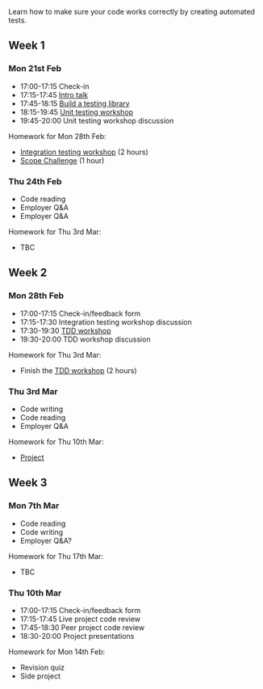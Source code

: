 Learn how to make sure your code works correctly by creating automated tests.

## Week 1

### Mon 21st Feb

- 17:00-17:15 Check-in
- 17:15-17:45 [Intro talk](https://fac-slides.netlify.app/slides/testing/)
- 17:45-18:15 [Build a testing library](/workshops/learn-testing/)
- 18:15-19:45 [Unit testing workshop](/workshops/learn-unit-testing/)
- 19:45-20:00 Unit testing workshop discussion

Homework for Mon 28th Feb:

- [Integration testing workshop](/workshops/learn-integration-testing/) (2 hours)
- [Scope Challenge](/workshops/scope-challenge/) (1 hour)

### Thu 24th Feb

- Code reading
- Employer Q&A
- Employer Q&A

Homework for Thu 3rd Mar:

- TBC

## Week 2

### Mon 28th Feb

- 17:00-17:15 Check-in/feedback form
- 17:15-17:30 Integration testing workshop discussion
- 17:30-19:30 [TDD workshop](/workshops/tdd-array-methods/)
- 19:30-20:00 TDD workshop discussion

Homework for Thu 3rd Mar:

- Finish the [TDD workshop](/workshops/tdd-array-methods/) (2 hours)

### Thu 3rd Mar

- Code writing
- Code reading
- Employer Q&A

Homework for Thu 10th Mar:

- [Project](../project/)

## Week 3

### Mon 7th Mar

- Code reading
- Code writing
- Employer Q&A?

Homework for Thu 17th Mar:

- TBC

### Thu 10th Mar

- 17:00-17:15 Check-in/feedback form
- 17:15-17:45 Live project code review
- 17:45-18:30 Peer project code review
- 18:30-20:00 Project presentations

Homework for Mon 14th Feb:

- Revision quiz
- Side project
